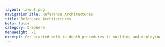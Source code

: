 ```yaml
---
layout: layout.pug
navigationTitle: Reference Architectures
title: Reference Architectures
beta: false
category: K-Sphere
menuWeight: -1
excerpt: Get started with in-depth procedures to building and deploying end to end GitOps solutions.
---
```

